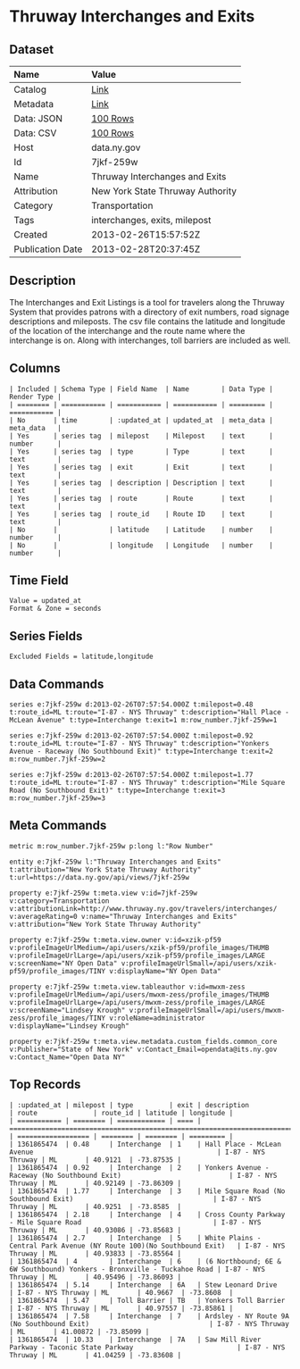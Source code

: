 # Thruway Interchanges and Exits

## Dataset

| Name | Value |
| :--- | :---- |
| Catalog | [Link](https://catalog.data.gov/dataset/thruway-interchanges-and-exits) |
| Metadata | [Link](https://data.ny.gov/api/views/7jkf-259w) |
| Data: JSON | [100 Rows](https://data.ny.gov/api/views/7jkf-259w/rows.json?max_rows=100) |
| Data: CSV | [100 Rows](https://data.ny.gov/api/views/7jkf-259w/rows.csv?max_rows=100) |
| Host | data.ny.gov |
| Id | 7jkf-259w |
| Name | Thruway Interchanges and Exits |
| Attribution | New York State Thruway Authority |
| Category | Transportation |
| Tags | interchanges, exits, milepost |
| Created | 2013-02-26T15:57:52Z |
| Publication Date | 2013-02-28T20:37:45Z |

## Description

The Interchanges and Exit Listings is a tool for travelers along the Thruway System that provides patrons with a directory of exit numbers, road signage descriptions and mileposts. The csv file contains the latitude and longitude of the location of the interchange and the route name where the interchange is on. Along with interchanges, toll barriers are included as well.

## Columns

```ls
| Included | Schema Type | Field Name  | Name        | Data Type | Render Type |
| ======== | =========== | =========== | =========== | ========= | =========== |
| No       | time        | :updated_at | updated_at  | meta_data | meta_data   |
| Yes      | series tag  | milepost    | Milepost    | text      | number      |
| Yes      | series tag  | type        | Type        | text      | text        |
| Yes      | series tag  | exit        | Exit        | text      | text        |
| Yes      | series tag  | description | Description | text      | text        |
| Yes      | series tag  | route       | Route       | text      | text        |
| Yes      | series tag  | route_id    | Route ID    | text      | text        |
| No       |             | latitude    | Latitude    | number    | number      |
| No       |             | longitude   | Longitude   | number    | number      |
```

## Time Field

```ls
Value = updated_at
Format & Zone = seconds
```

## Series Fields

```ls
Excluded Fields = latitude,longitude
```

## Data Commands

```ls
series e:7jkf-259w d:2013-02-26T07:57:54.000Z t:milepost=0.48 t:route_id=ML t:route="I-87 - NYS Thruway" t:description="Hall Place - McLean Avenue" t:type=Interchange t:exit=1 m:row_number.7jkf-259w=1

series e:7jkf-259w d:2013-02-26T07:57:54.000Z t:milepost=0.92 t:route_id=ML t:route="I-87 - NYS Thruway" t:description="Yonkers Avenue - Raceway (No Southbound Exit)" t:type=Interchange t:exit=2 m:row_number.7jkf-259w=2

series e:7jkf-259w d:2013-02-26T07:57:54.000Z t:milepost=1.77 t:route_id=ML t:route="I-87 - NYS Thruway" t:description="Mile Square Road (No Southbound Exit)" t:type=Interchange t:exit=3 m:row_number.7jkf-259w=3
```

## Meta Commands

```ls
metric m:row_number.7jkf-259w p:long l:"Row Number"

entity e:7jkf-259w l:"Thruway Interchanges and Exits" t:attribution="New York State Thruway Authority" t:url=https://data.ny.gov/api/views/7jkf-259w

property e:7jkf-259w t:meta.view v:id=7jkf-259w v:category=Transportation v:attributionLink=http://www.thruway.ny.gov/travelers/interchanges/ v:averageRating=0 v:name="Thruway Interchanges and Exits" v:attribution="New York State Thruway Authority"

property e:7jkf-259w t:meta.view.owner v:id=xzik-pf59 v:profileImageUrlMedium=/api/users/xzik-pf59/profile_images/THUMB v:profileImageUrlLarge=/api/users/xzik-pf59/profile_images/LARGE v:screenName="NY Open Data" v:profileImageUrlSmall=/api/users/xzik-pf59/profile_images/TINY v:displayName="NY Open Data"

property e:7jkf-259w t:meta.view.tableauthor v:id=mwxm-zess v:profileImageUrlMedium=/api/users/mwxm-zess/profile_images/THUMB v:profileImageUrlLarge=/api/users/mwxm-zess/profile_images/LARGE v:screenName="Lindsey Krough" v:profileImageUrlSmall=/api/users/mwxm-zess/profile_images/TINY v:roleName=administrator v:displayName="Lindsey Krough"

property e:7jkf-259w t:meta.view.metadata.custom_fields.common_core v:Publisher="State of New York" v:Contact_Email=opendata@its.ny.gov v:Contact_Name="Open Data NY"
```

## Top Records

```ls
| :updated_at | milepost | type         | exit | description                                                             | route              | route_id | latitude | longitude | 
| =========== | ======== | ============ | ==== | ======================================================================= | ================== | ======== | ======== | ========= | 
| 1361865474  | 0.48     | Interchange  | 1    | Hall Place - McLean Avenue                                              | I-87 - NYS Thruway | ML       | 40.9121  | -73.87535 | 
| 1361865474  | 0.92     | Interchange  | 2    | Yonkers Avenue - Raceway (No Southbound Exit)                           | I-87 - NYS Thruway | ML       | 40.92149 | -73.86309 | 
| 1361865474  | 1.77     | Interchange  | 3    | Mile Square Road (No Southbound Exit)                                   | I-87 - NYS Thruway | ML       | 40.9251  | -73.8585  | 
| 1361865474  | 2.18     | Interchange  | 4    | Cross County Parkway - Mile Square Road                                 | I-87 - NYS Thruway | ML       | 40.93086 | -73.85683 | 
| 1361865474  | 2.7      | Interchange  | 5    | White Plains - Central Park Avenue (NY Route 100)(No Southbound Exit)   | I-87 - NYS Thruway | ML       | 40.93833 | -73.85564 | 
| 1361865474  | 4        | Interchange  | 6    | (6 Northbound; 6E & 6W Southbound) Yonkers - Bronxville - Tuckahoe Road | I-87 - NYS Thruway | ML       | 40.95496 | -73.86093 | 
| 1361865474  | 5.14     | Interchange  | 6A   | Stew Leonard Drive                                                      | I-87 - NYS Thruway | ML       | 40.9667  | -73.8608  | 
| 1361865474  | 5.47     | Toll Barrier | TB   | Yonkers Toll Barrier                                                    | I-87 - NYS Thruway | ML       | 40.97557 | -73.85861 | 
| 1361865474  | 7.58     | Interchange  | 7    | Ardsley - NY Route 9A (No Southbound Exit)                              | I-87 - NYS Thruway | ML       | 41.00872 | -73.85099 | 
| 1361865474  | 10.33    | Interchange  | 7A   | Saw Mill River Parkway - Taconic State Parkway                          | I-87 - NYS Thruway | ML       | 41.04259 | -73.83608 | 
```